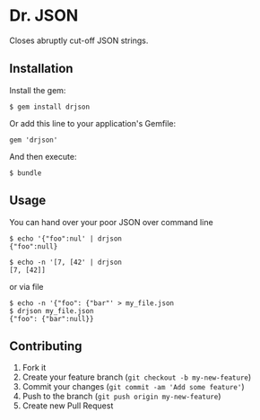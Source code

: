 # Dr. JSON

Closes abruptly cut-off JSON strings.

## Installation

Install the gem:

    $ gem install drjson

Or add this line to your application's Gemfile:

    gem 'drjson'

And then execute:

    $ bundle

## Usage

You can hand over your poor JSON over command line

    $ echo '{"foo":nul' | drjson 
    {"foo":null}

    $ echo -n '[7, [42' | drjson
    [7, [42]]

or via file

    $ echo -n '{"foo": {"bar"' > my_file.json
    $ drjson my_file.json
    {"foo": {"bar":null}}

## Contributing

1. Fork it
2. Create your feature branch (`git checkout -b my-new-feature`)
3. Commit your changes (`git commit -am 'Add some feature'`)
4. Push to the branch (`git push origin my-new-feature`)
5. Create new Pull Request

